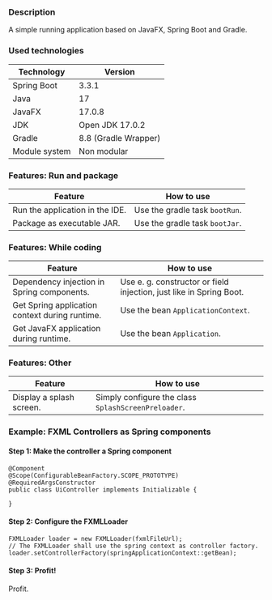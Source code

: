 ### Description

A simple running application based on JavaFX, Spring Boot and Gradle.

### Used technologies

| Technology    | Version              |
|---------------|----------------------|
| Spring Boot   | 3.3.1                |
| Java          | 17                   |
| JavaFX        | 17.0.8               |
| JDK           | Open JDK 17.0.2      |
| Gradle        | 8.8 (Gradle Wrapper) |
| Module system | Non modular          |

### Features: Run and package

| Feature                         | How to use                                |
|---------------------------------|-------------------------------------------|
| Run the application in the IDE. | Use the gradle task <code>bootRun</code>. |
| Package as executable JAR.      | Use the gradle task <code>bootJar</code>. |

### Features: While coding

| Feature                                        | How to use                                                          |
|------------------------------------------------|---------------------------------------------------------------------|
| Dependency injection in Spring components.     | Use e. g. constructor or field injection, just like in Spring Boot. |
| Get Spring application context during runtime. | Use the bean <code>ApplicationContext</code>.                       |
| Get JavaFX application during runtime.         | Use the bean <code>Application</code>.                              |

### Features: Other

| Feature                  | How to use                                                     |
|--------------------------|----------------------------------------------------------------|
| Display a splash screen. | Simply configure the class <code>SplashScreenPreloader</code>. |

### Example: FXML Controllers as Spring components

#### Step 1: Make the controller a Spring component

    @Component
    @Scope(ConfigurableBeanFactory.SCOPE_PROTOTYPE)
    @RequiredArgsConstructor
    public class UiController implements Initializable {
    
    }

#### Step 2: Configure the FXMLLoader

    FXMLLoader loader = new FXMLLoader(fxmlFileUrl);
    // The FXMLLoader shall use the spring context as controller factory. 
    loader.setControllerFactory(springApplicationContext::getBean);

#### Step 3: Profit!

Profit.
